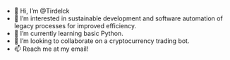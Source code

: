 - 👋 Hi, I’m @Tirdelck
- 👀 I’m interested in sustainable development and software automation of legacy processes for improved efficiency.
- 🌱 I’m currently learning basic Python.
- 💞️ I’m looking to collaborate on a cryptocurrency trading bot.
- 📫 Reach me at my email!

<!---
Tirdelck/Tirdelck is a ✨ special ✨ repository because its `README.md` (this file) appears on your GitHub profile.
You can click the Preview link to take a look at your changes.
--->

